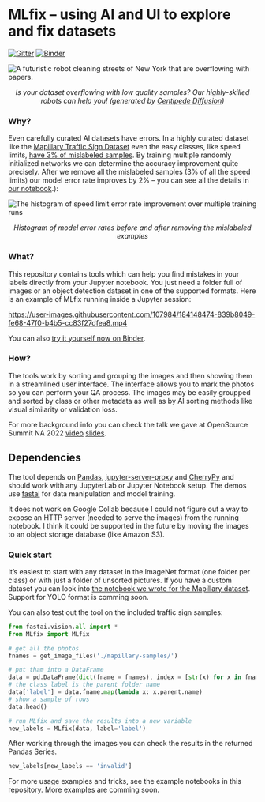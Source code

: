
# MLfix – using AI and UI to explore and fix datasets

<!-- WARNING: THIS FILE WAS AUTOGENERATED! DO NOT EDIT! -->

[![Gitter](https://badges.gitter.im/MLfix/community.svg)](https://gitter.im/MLfix/community?utm_source=badge&utm_medium=badge&utm_campaign=pr-badge)
[![Binder](https://mybinder.org/badge_logo.svg)](https://mybinder.org/v2/gh/jpc/mlfix-mapillary-traffic-signs/HEAD?labpath=index.ipynb)

![A futuristic robot cleaning streets of New York that are overflowing
with papers.](banner.jpg)

<center>
<i>Is your dataset overflowing with low quality samples? Our
highly-skilled robots can help you! (generated by
<a href="https://github.com/Zalring/Centipede_Diffusion/">Centipede
Diffusion</a>)</i>
</center>

### Why?

Even carefully curated AI datasets have errors. In a highly curated
dataset like the [Mapillary Traffic Sign
Dataset](https://www.mapillary.com/dataset/trafficsign) even the easy
classes, like speed limits, [have 3% of mislabeled
samples](./2.%20Mapillary%20speed-limit%20cleanup.ipynb). By training
multiple randomly initialized networks we can determine the accuracy
improvement quite precisely. After we remove all the mislabeled samples
(3% of all the speed limits) our model error rate improves by 2% – you
can see all the details in [our
notebook](./3.%20Did%20it%20help%3F.ipynb).):

![The histogram of speed limit error rate improvement over multiple
training runs](speed-limit-error-rate-improvement.png)

<center>
<i>Histogram of model error rates before and after removing the
mislabeled examples</i>
</center>

### What?

This repository contains tools which can help you find mistakes in your
labels directly from your Jupyter notebook. You just need a folder full
of images or an object detection dataset in one of the supported
formats. Here is an example of MLfix running inside a Jupyter session:

https://user-images.githubusercontent.com/107984/184148474-839b8049-fe68-47f0-b4b5-cc83f27dfea8.mp4

You can also [try it yourself now on
Binder](https://mybinder.org/v2/gh/jpc/mlfix-mapillary-traffic-signs/HEAD?labpath=index.ipynb).

### How?

The tools work by sorting and grouping the images and then showing them
in a streamlined user interface. The interface allows you to mark the
photos so you can perform your QA process. The images may be easily
groupped and sorted by class or other metadata as well as by AI sorting
methods like visual similarity or validation loss.

For more background info you can check the talk we gave at OpenSource
Summit NA 2022 [video](https://www.youtube.com/watch?v=IS0k8rPVcmY)
[slides](OSS%20NA%202022%20presentation.pdf).

## Dependencies

The tool depends on [Pandas](https://pandas.pydata.org),
[jupyter-server-proxy](https://jupyter-server-proxy.readthedocs.io/en/latest/)
and [CherryPy](https://cherrypy.dev) and should work with any JupyterLab
or Jupyter Notebook setup. The demos use [fastai](https://docs.fast.ai)
for data manipulation and model training.

It does not work on Google Collab because I could not figure out a way
to expose an HTTP server (needed to serve the images) from the running
notebook. I think it could be supported in the future by moving the
images to an object storage database (like Amazon S3).

### Quick start

It’s easiest to start with any dataset in the ImageNet format (one
folder per class) or with just a folder of unsorted pictures. If you
have a custom dataset you can look into [the notebook we wrote for the
Mapillary
dataset](1.%20Generate%20bbox%20crops%20from%20ground%20truth.ipynb).
Support for YOLO format is comming soon.

You can also test out the tool on the included traffic sign samples:

``` python
from fastai.vision.all import *
from MLfix import MLfix

# get all the photos
fnames = get_image_files('./mapillary-samples/')

# put tham into a DataFrame
data = pd.DataFrame(dict(fname = fnames), index = [str(x) for x in fnames])
# the class label is the parent folder name
data['label'] = data.fname.map(lambda x: x.parent.name)
# show a sample of rows
data.head()
```

``` python
# run MLfix and save the results into a new variable
new_labels = MLfix(data, label='label')
```

After working through the images you can check the results in the
returned Pandas Series.

``` python
new_labels[new_labels == 'invalid']
```

For more usage examples and tricks, see the example notebooks in this
repository. More examples are comming soon.
